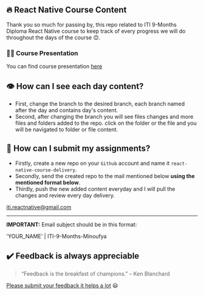 ## 🔥 React Native Course Content

Thank you so much for passing by, this repo related to ITI 9-Months Diploma React Native course to keep track of every progress we will do throughout the days of the course 😊.

### 👨‍💻 Course Presentation

You can find course presentation [here](https://bit.ly/3C1HQ8h)

## 👁️ How can I see each day content?

- First, change the branch to the desired branch, each branch named after the day and contains day's content.
- Second, after changing the branch you will see files changes and more files and folders added to the repo. click on the folder or the file and you will be navigated to folder or file content.

## 📝 How can I submit my assignments?

- Firstly, create a new repo on your `Github` account and name it `react-native-course-delivery`.
- Secondly, send the created repo to the mail mentioned below **using the mentioned format below**.
- Thirdly, push the new added content everyday and I will pull the changes and review every day delivery.

[iti.reactnative@gmail.com](mailto:iti.reactnative@gmail.com)

---

**IMPORTANT:** Email subject should be in this format:

'YOUR_NAME' | ITI-9-Months-Minoufya

## ✔️ Feedback is always appreciable

> “Feedback is the breakfast of champions.” – Ken Blanchard

[Please submit your feedback it helps a lot](https://forms.gle/rGpHoMJFsiaNBN1CA) 😃
